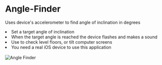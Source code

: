 # Angle-Finder
Uses device's accelerometer to find angle of inclination in degrees
<html>
<body>
<li>Set a target angle of inclination</li>
<li>When the target angle is reached the device flashes and makes a sound</li>
<li>Use to check level floors, or tilt computer screens</li>
<li>You need a real iOS device to use this application</li><br>
<img src="http://ecauble.me/files/anglefinder.gif" alt="Angle Finder" >

</body>
</html>

